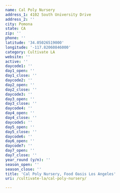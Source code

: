```yaml
---
name: Cal Poly Nursery
address_1: 4102 South University Drive
address_2: ''
city: Pomona
state: CA
zip: ''
phone: ''
latitude: '34.05026519000'
longitude: '-117.82060846000'
category: Cultivate LA
website: ''
active: ''
daycode1: ''
day1_open: ''
day1_close: ''
daycode2: ''
day2_open: ''
day2_close: ''
daycode3: ''
day3_open: ''
day3_close: ''
daycode4: ''
day4_open: ''
day4_close: ''
daycode5: ''
day5_open: ''
day5_close: ''
daycode6: ''
day6_open: ''
daycode7: ''
day7_open: ''
day7_close: ''
year_round (y/n): ''
season_open: ''
season_close: ''
title: 'Cal Poly Nursery, Food Oasis Los Angeles'
uri: /cultivate-la/cal-poly-nursery/

---
```

